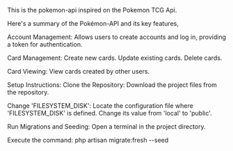 This is the pokemon-api inspired on the Pokemon TCG Api.

Here's a summary of the Pokémon-API and its key features,

Account Management: 
    Allows users to create accounts and log in, providing a token for authentication.
    
Card Management:
    Create new cards.
    Update existing cards.
    Delete cards.
    
Card Viewing: 
    View cards created by other users.
    
Setup Instructions:
Clone the Repository: Download the project files from the repository.

Change 'FILESYSTEM_DISK':
    Locate the configuration file where 'FILESYSTEM_DISK' is defined.
    Change its value from 'local' to 'public'.
    
Run Migrations and Seeding:
    Open a terminal in the project directory.
    
Execute the command: 
    php artisan migrate:fresh --seed
    
    
